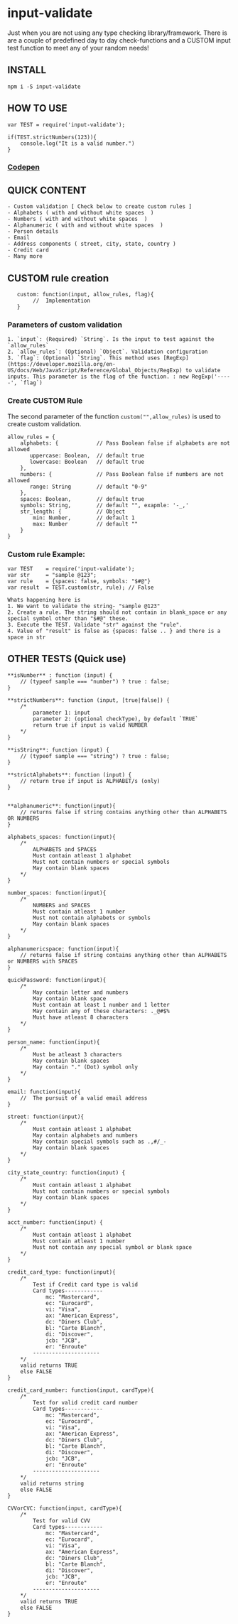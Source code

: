 # input-validate

Just when you are not using any type checking library/framework. There is are a couple of predefined day to day check-functions and a CUSTOM input test function to meet any of your random needs!

## INSTALL 

`npm i -S input-validate`

## HOW TO USE
  	var TEST = require('input-validate');
  
  	if(TEST.strictNumbers(123)){
      	console.log("It is a valid number.")
  	}

### [Codepen](https://codepen.io/Austin4Silvers/pen/ggPMoM?editors=1010)


## QUICK CONTENT
	
	- Custom validation [ Check below to create custom rules ]
	- Alphabets ( with and without white spaces  )
	- Numbers ( with and without white spaces  )
	- Alphanumeric ( with and without white spaces  ) 
	- Person details
	- Email
	- Address components ( street, city, state, country )
	- Credit card
	- Many more

## CUSTOM rule creation

	   custom: function(input, allow_rules, flag){
	   		//  Implementation
	   }

### Parameters of custom validation

	1. `input`: (Required) `String`. Is the input to test against the `allow_rules` 
	2. `allow_rules`: (Optional) `Object`. Validation configuration
	3. `flag`: (Optional) `String`. This method uses [RegExp](https://developer.mozilla.org/en-US/docs/Web/JavaScript/Reference/Global_Objects/RegExp) to validate inputs. This parameter is the flag of the function. : new RegExp('-----', `flag`)

### Create CUSTOM Rule
   
The second parameter of the function `custom("",allow_rules)` is used to create custom validation.
	
	allow_rules = { 
        alphabets: {            // Pass Boolean false if alphabets are not allowed
           uppercase: Boolean, 	// default true 
           lowercase: Boolean  	// default true
        },
        numbers: {              // Pass Boolean false if numbers are not allowed
           range: String       	// default "0-9"
        },
        spaces: Boolean,   		// default true
        symbols: String, 		// default "", exapmle: '-_,' 
        str_length: {           // Object 
            min: Number,  		// default 1
            max: Number  		// default ""
        } 
    }

### Custom rule Example: 
    
    var TEST 	= require('input-validate');
    var str 	= "sample @123";
    var rule 	= {spaces: false, symbols: "$#@"}
    var result 	= TEST.custom(str, rule); // False 
    
    Whats happening here is
    1. We want to validate the string- "sample @123"
    2. Create a rule. The string should not contain in blank_space or any special symbol other than "$#@" these.
    3. Execute the TEST. Validate "str" against the "rule".
    4. Value of "result" is false as {spaces: false .. } and there is a space in str


## OTHER TESTS (Quick use)

	**isNumber** : function (input) {
		// (typeof sample === "number") ? true : false;
	} 

	**strictNumbers**: function (input, [true|false]) {
		/*
			parameter 1: input
			parameter 2: (optional checkType), by default `TRUE` 
			return true if input is valid NUMBER 
		*/
	}

	**isString**: function (input) {
		// (typeof sample === "string") ? true : false;
	}

	**strictAlphabets**: function (input) {
		// return true if input is ALPHABET/s (only)
	}
	

	**alphanumeric**: function(input){
		// returns false if string contains anything other than ALPHABETS OR NUMBERS
	}

    alphabets_spaces: function(input){
    	/* 
			ALPHABETS and SPACES
	      	Must contain atleast 1 alphabet
	      	Must not contain numbers or special symbols
	      	May contain blank spaces
	    */
    }

    number_spaces: function(input){
    	/* 
	    	NUMBERS and SPACES
	      	Must contain atleast 1 number
	      	Must not contain alphabets or symbols
	      	May contain blank spaces
	    */
    }

    alphanumericspace: function(input){
      	// returns false if string contains anything other than ALPHABETS or NUMBERS with SPACES
    }

	quickPassword: function(input){
		/*
		    May contain letter and numbers
		    May contain blank space
		    Must contain at least 1 number and 1 letter
		    May contain any of these characters: ._@#$%
		    Must have atleast 8 characters
		*/
	}

	person_name: function(input){
		/*
		    Must be atleast 3 characters
		    May contain blank spaces
		    May contain "." (Dot) symbol only
		*/
	}

	email: function(input){
		//  The pursuit of a valid email address
	}

	street: function(input){
		/* 
		    Must contain atleast 1 alphabet
		    May contain alphabets and numbers 
		    May contain special symbols such as .,#/_-
		    May contain blank spaces
		*/
	}

	city_state_country: function(input) {
		/* 
	        Must contain atleast 1 alphabet
	        Must not contain numbers or special symbols
	        May contain blank spaces
	    */
	}

	acct_number: function(input) {
		/* 
		    Must contain atleast 1 alphabet
		    Must contain atleast 1 number
		    Must not contain any special symbol or blank space
		*/
	}

	credit_card_type: function(input){
	    /* 
	    	Test if Credit card type is valid 
	    	Card types------------
	            mc: "Mastercard",
	            ec: "Eurocard",
	            vi: "Visa",
	            ax: "American Express",
	            dc: "Diners Club",
	            bl: "Carte Blanch",
	            di: "Discover",
	            jcb: "JCB",
	            er: "Enroute"
	        ---------------------
		*/
		valid returns TRUE
		else FALSE
	}

	credit_card_number: function(input, cardType){
	    /* 
	    	Test for valid credit card number
	    	Card types------------
	            mc: "Mastercard",
	            ec: "Eurocard",
	            vi: "Visa",
	            ax: "American Express",
	            dc: "Diners Club",
	            bl: "Carte Blanch",
	            di: "Discover",
	            jcb: "JCB",
	            er: "Enroute"
	        ---------------------
		*/
		valid returns string
		else FALSE
	}

	CVVorCVC: function(input, cardType){
		/* 
			Test for valid CVV
			Card types------------
	            mc: "Mastercard",
	            ec: "Eurocard",
	            vi: "Visa",
	            ax: "American Express",
	            dc: "Diners Club",
	            bl: "Carte Blanch",
	            di: "Discover",
	            jcb: "JCB",
	            er: "Enroute"
	        ---------------------
		*/
		valid returns TRUE
		else FALSE
	}